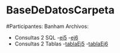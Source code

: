 # BaseDeDatosCarpeta
#Participantes: Banham
Archivos:
- Consultas 2 SQL
  -[ej5](https://github.com/Teo418/BaseDeDatosCarpeta/blob/main/DER%201%205.mwb)
  -[ej6](https://github.com/Teo418/BaseDeDatosCarpeta/blob/main/DER%201%206%20y%20DER%203%20(Banham-Imbroisi).mwb)
- Consultas 2 Tablas
  -[tablaEj5](https://github.com/Teo418/BaseDeDatosCarpeta/blob/main/consultas2(ej5der1).sql)
  -[tablaEj6](https://github.com/Teo418/BaseDeDatosCarpeta/blob/main/consultas2(ej6der1).sql)
